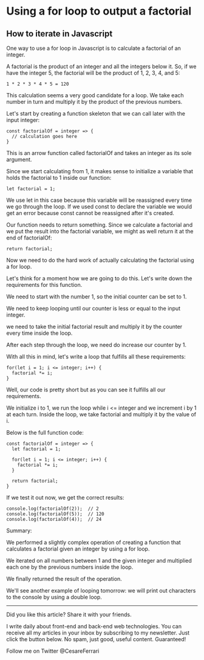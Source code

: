 # Using a for loop to output a factorial
## How to iterate in Javascript

One way to use a for loop in Javascript is to calculate a factorial of an integer.

A factorial is the product of an integer and all the integers below it. So, if we have the integer 5, the factorial will be the product of 1, 2, 3, 4, and 5:

```
1 * 2 * 3 * 4 * 5 = 120
```

This calculation seems a very good candidate for a loop. We take each number in turn and multiply it by the product of the previous numbers.

Let's start by creating a function skeleton that we can call later with the input integer:

```
const factorialOf = integer => {
  // calculation goes here
}
```

This is an arrow function called factorialOf and takes an integer as its sole argument.

Since we start calculating from 1, it makes sense to initialize a variable that holds the factorial to 1 inside our function:

```
let factorial = 1;
```

We use let in this case because this variable will be reassigned every time we go through the loop. If we used const to declare the variable we would get an error because const cannot be reassigned after it's created.

Our function needs to return something. Since we calculate a factorial and we put the result into the factorial variable, we might as well return it at the end of factorialOf:

```
return factorial;
```

Now we need to do the hard work of actually calculating the factorial using a for loop.

Let's think for a moment how we are going to do this. Let's write down the requirements for this function.

We need to start with the number 1, so the initial counter can be set to 1.

We need to keep looping until our counter is less or equal to the input integer.

we need to take the initial factorial result and multiply it by the counter every time inside the loop.

After each step through the loop, we need do increase our counter by 1.

With all this in mind, let's write a loop that fulfills all these requirements:

```
for(let i = 1; i <= integer; i++) {
  factorial *= i;
}
```


Well, our code is pretty short but as you can see it fulfills all our requirements.

We initialize i to 1, we run the loop while i <= integer and we increment i by 1 at each turn.
Inside the loop, we take factorial and multiply it by the value of i.

Below is the full function code:

```
const factorialOf = integer => {
  let factorial = 1;

  for(let i = 1; i <= integer; i++) {
    factorial *= i;
  }

  return factorial;
}
```

If we test it out now, we get the correct results:

```
console.log(factorialOf(2));  // 2
console.log(factorialOf(5));  // 120
console.log(factorialOf(4));  // 24
```

Summary:

We performed a slightly complex operation of creating a function that calculates a factorial given an integer by using a for loop.

We iterated on all numbers between 1 and the given integer and multiplied each one by the previous numbers inside the loop.

We finally returned the result of the operation.

We'll see another example of looping tomorrow: we will print out characters to the console by using a double loop.

---

Did you like this article?  Share it with your friends. 

I write daily about front-end and back-end web technologies. 
You can receive all my articles in your inbox by subscribing to my newsletter. Just click the button below. No spam, just good, useful content. Guaranteed!

Follow me on Twitter @CesareFerrari